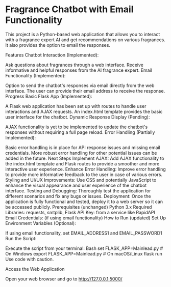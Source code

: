 # Fragrance Chatbot with Email Functionality

This project is a Python-based web application that allows you to interact with a fragrance expert AI and get recommendations on various fragrances. It also provides the option to email the responses.

Features
Chatbot Interaction (Implemented):

Ask questions about fragrances through a web interface.
Receive informative and helpful responses from the AI fragrance expert.
Email Functionality (Implemented):

Option to send the chatbot's responses via email directly from the web interface.
The user can provide their email address to receive the response.
Progress
Basic Flask App (Implemented):

A Flask web application has been set up with routes to handle user interactions and AJAX requests.
An index.html template provides the basic user interface for the chatbot.
Dynamic Response Display (Pending):

AJAX functionality is yet to be implemented to update the chatbot's responses without requiring a full page reload.
Error Handling (Partially Implemented):

Basic error handling is in place for API response issues and missing email credentials.
More robust error handling for other potential issues can be added in the future.
Next Steps
Implement AJAX: Add AJAX functionality to the index.html template and Flask routes to provide a smoother and more interactive user experience.
Enhance Error Handling: Improve error handling to provide more informative feedback to the user in case of various errors.
Styling and UI/UX Improvements: Use CSS and potentially JavaScript to enhance the visual appearance and user experience of the chatbot interface.
Testing and Debugging: Thoroughly test the application for different scenarios and fix any bugs or issues.
Deployment: Once the application is fully functional and tested, deploy it to a web server so it can be accessed publicly.
Prerequisites (unchanged)
Python 3.x
Required Libraries: requests, smtplib, Flask
API Key: from a service like RapidAPI
Email Credentials: (if using email functionality)
How to Run (updated)
Set Up Environment Variables (Optional):

If using email functionality, set EMAIL_ADDRESS1 and EMAIL_PASSWORD1
Run the Script:

Execute the script from your terminal:
Bash
set FLASK_APP=Mainlead.py  # On Windows
export FLASK_APP=Mainlead.py  # On macOS/Linux
flask run
Use code with caution.

Access the Web Application

Open your web browser and go to http://127.0.0.1:5000/

